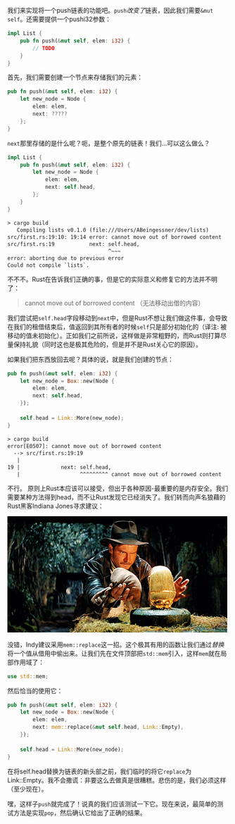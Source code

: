 我们来实现将一个push链表的功能吧。`push`*改变了*链表，因此我们需要`&mut self`。还需要提供一个pushi32参数：

```rust
impl List {
    pub fn push(&mut self, elem: i32) {
        // TODO
    }
}
```

首先，我们需要创建一个节点来存储我们的元素：

```rust
pub fn push(&mut self, elem: i32) {
	let new_node = Node {
		elem: elem,
		next: ?????
	};
}
```

`next`那里存储的是什么呢？呃，是整个原先的链表！我们...可以这么做么？

```rust
impl List {
    pub fn push(&mut self, elem: i32) {
        let new_node = Node {
            elem: elem,
            next: self.head,
        };
    }
}
```

```text
> cargo build
   Compiling lists v0.1.0 (file:///Users/ABeingessner/dev/lists)
src/first.rs:19:10: 19:14 error: cannot move out of borrowed content
src/first.rs:19           next: self.head,
                                ^~~~
error: aborting due to previous error
Could not compile `lists`.
```

不不不。Rust在告诉我们正确的事，但是它的实际意义和修复它的方法并不明了：

> cannot move out of borrowed content （无法移动出借的内容）

我们尝试把`self.head`字段移动到`next`中，但是Rust不想让我们做这件事，会导致在我们的租借结束后，值返回到其所有者的时候`self`只是部分初始化的（译注:
被移动的值未初始化）。正如我们之前所说，这样做是非常粗野的，而Rust则打算尽量保持礼貌（同时这也是极其危险的，但是并不是Rust关心它的原因）。

如果我们把东西放回去呢？具体的说，就是我们创建的节点：

```rust
pub fn push(&mut self, elem: i32) {
    let new_node = Box::new(Node {
        elem: elem,
        next: self.head,
    });

    self.head = Link::More(new_node);
}
```

```text
> cargo build
error[E0507]: cannot move out of borrowed content
  --> src/first.rs:19:19
   |
19 |             next: self.head,
   |                   ^^^^^^^^^ cannot move out of borrowed content
```

不行。 原则上Rust本应该可以接受，但出于各种原因-最重要的是内存安全。我们需要某种方法得到head，而不让Rust发现它已经消失了。我们转而向声名狼藉的Rust黑客Indiana Jones寻求建议：

![](../img/indy.gif)

没错，Indy建议采用`mem::replace`这一招。这个极其有用的函数让我们通过*替换*将一个值从借用中偷出来。让我们先在文件顶部把`std::mem`引入，这样`mem`就在局部作用域了：

```rust
use std::mem;
```

然后恰当的使用它：

```rust
pub fn push(&mut self, elem: i32) {
    let new_node = Box::new(Node {
        elem: elem,
        next: mem::replace(&mut self.head, Link::Empty),
    });

    self.head = Link::More(new_node);
}
```

在将self.head替换为链表的新头部之前，我们临时的将它`replace`为Link::Empty。我不会撒谎：非要这么去做真是很糟糕。悲伤的是，我们必须这样（至少现在）。

嘿，这样子`push`就完成了！说真的我们应该测试一下它。现在来说，最简单的测试方法是实现`pop`，然后确认它给出了正确的结果。